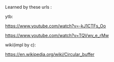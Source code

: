 Learned by these urls :

ytb:

https://www.youtube.com/watch?v=-kJ1CTFs_Oo

https://www.youtube.com/watch?v=TQVwv_e_rMw

wiki(impl by c):

https://en.wikipedia.org/wiki/Circular_buffer
